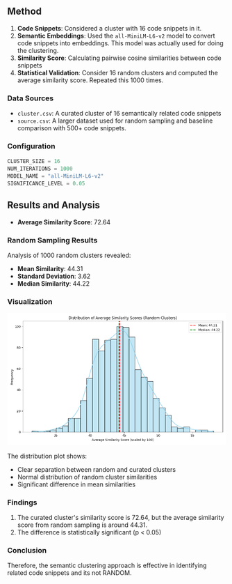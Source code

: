

## Method

1. **Code Snippets**: Considered a cluster with 16 code snippets in it.
2. **Semantic Embeddings**: Used the `all-MiniLM-L6-v2` model to convert code snippets into embeddings. This model was actually used for doing the clustering.
3. **Similarity Score**: Calculating pairwise cosine similarities between code snippets
4. **Statistical Validation**: Consider 16 random clusters and computed the average similarity score. Repeated this 1000 times.

### Data Sources
- `cluster.csv`: A curated cluster of 16 semantically related code snippets
- `source.csv`: A larger dataset used for random sampling and baseline comparison with 500+ code snippets.

### Configuration

```python
CLUSTER_SIZE = 16              
NUM_ITERATIONS = 1000           
MODEL_NAME = "all-MiniLM-L6-v2"
SIGNIFICANCE_LEVEL = 0.05       
```

## Results and Analysis


- **Average Similarity Score**: 72.64

### Random Sampling Results
Analysis of 1000 random clusters revealed:

- **Mean Similarity**: 44.31
- **Standard Deviation**: 3.62
- **Median Similarity**: 44.22

### Visualization

![Similarity Distribution](similarity_distribution.png)

The distribution plot shows:
- Clear separation between random and curated clusters
- Normal distribution of random cluster similarities
- Significant difference in mean similarities

### Findings
1. The curated cluster's similarity score is 72.64, but the average similarity score from random sampling is around 44.31.
2. The difference is statistically significant (p < 0.05)

### Conclusion
Therefore, the semantic clustering approach is effective in identifying related code snippets and its not RANDOM.